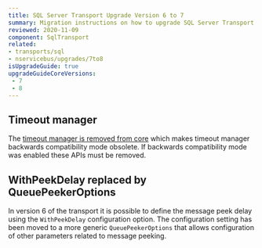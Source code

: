 ```yaml
---
title: SQL Server Transport Upgrade Version 6 to 7
summary: Migration instructions on how to upgrade SQL Server Transport from Version 8 to 9.
reviewed: 2020-11-09
component: SqlTransport
related:
- transports/sql
- nservicebus/upgrades/7to8
isUpgradeGuide: true
upgradeGuideCoreVersions:
 - 7
 - 8
---
```


## Timeout manager

The [timeout manager is removed from core](/nservicebus/upgrades/7to8/#timeout-manager-removed) which makes timeout manager backwards compatibility mode obsolete. If backwards compatibility mode was enabled these APIs must be removed.

## WithPeekDelay replaced by QueuePeekerOptions

In version 6 of the transport it is possible to define the message peek delay using the `WithPeekDelay` configuration option. The configuration setting has been moved to a more generic `QueuePeekerOptions` that allows configuration of other parameters related to message peeking.